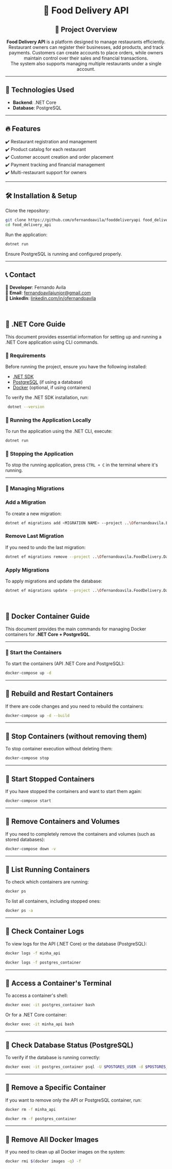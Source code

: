 <h1 align="center">🍔 Food Delivery API </h1>

<h2 align="center">📌 Project Overview</h2>

<p align="center">
<b>Food Delivery API</b> is a platform designed to manage restaurants efficiently. Restaurant owners can register their businesses, add products, and track payments. Customers can create accounts to place orders, while owners maintain control over their sales and financial transactions. <br>The system also supports managing multiple restaurants under a single account.
</p>

---

## 🚀 Technologies Used

- **Backend**: .NET Core
- **Database**: PostgreSQL

---

## 🔥 Features

✔️ Restaurant registration and management  
✔️ Product catalog for each restaurant  
✔️ Customer account creation and order placement  
✔️ Payment tracking and financial management  
✔️ Multi-restaurant support for owners  

---

## 🛠️ Installation & Setup

Clone the repository:
```sh
git clone https://github.com/ofernandoavila/fooddeliveryapi food_delivery_api
cd food_delivery_api
```

Run the application:
```sh
dotnet run
```

Ensure PostgreSQL is running and configured properly.

---

## 📞 Contact

📌 **Developer**: Fernando Avila  
📧 **Email**: [fernandoavilajunior@gmail.com](mailto:fernandoavilajunior@gmail.com)  
🔗 **LinkedIn**: [linkedin.com/in/ofernandoavila](https://linkedin.com/in/ofernandoavila)  

<br>

## 📌 .NET Core Guide

This document provides essential information for setting up and running a .NET Core application using CLI commands.


### 📌 Requirements

Before running the project, ensure you have the following installed:

- [.NET SDK](https://dotnet.microsoft.com/download)
- [PostgreSQL](https://www.postgresql.org/download/) (if using a database)
- [Docker](https://www.docker.com/) (optional, if using containers)

To verify the .NET SDK installation, run:

```sh
 dotnet --version
```

### 📌 Running the Application Locally

To run the application using the .NET CLI, execute:

```sh
dotnet run
```
### 📌 Stopping the Application

To stop the running application, press `CTRL + C` in the terminal where it's running.

---

### 📌 Managing Migrations

### Add a Migration

To create a new migration:

```sh
dotnet ef migrations add <MIGRATION NAME> --project ..\Ofernandoavila.FoodDelivery.Data\Ofernandoavila.FoodDelivery.Data.csproj --startup-project . --context AppDbContext
```

### Remove Last Migration

If you need to undo the last migration:

```sh
dotnet ef migrations remove --project ..\Ofernandoavila.FoodDelivery.Data\Ofernandoavila.FoodDelivery.Data.csproj --startup-project . --context AppDbContext
```

### Apply Migrations

To apply migrations and update the database:

```sh
dotnet ef migrations update --project ..\Ofernandoavila.FoodDelivery.Data\Ofernandoavila.FoodDelivery.Data.csproj --startup-project . --context AppDbContext
```
<br>

## 📌 Docker Container Guide

This document provides the main commands for managing Docker containers for **.NET Core + PostgreSQL**.

---

### 📌 Start the Containers
To start the containers (API .NET Core and PostgreSQL):

```sh
docker-compose up -d
```

---

## 📌 Rebuild and Restart Containers
If there are code changes and you need to rebuild the containers:

```sh
docker-compose up -d --build
```

---

## 📌 Stop Containers (without removing them)
To stop container execution without deleting them:

```sh
docker-compose stop
```
---

## 📌 Start Stopped Containers
If you have stopped the containers and want to start them again:

```sh
docker-compose start
```

---

## 📌 Remove Containers and Volumes
If you need to completely remove the containers and volumes (such as stored databases):

```sh
docker-compose down -v
```

---

## 📌 List Running Containers
To check which containers are running:

```sh
docker ps
```

To list all containers, including stopped ones:

```sh
docker ps -a
```

---

## 📌 Check Container Logs
To view logs for the API (.NET Core) or the database (PostgreSQL):

```sh
docker logs -f minha_api
```

```sh
docker logs -f postgres_container
```
---

## 📌 Access a Container's Terminal
To access a container's shell:

```sh
docker exec -it postgres_container bash
```

Or for a .NET Core container:

```sh
docker exec -it minha_api bash
```
---

## 📌 Check Database Status (PostgreSQL)
To verify if the database is running correctly:

```sh
docker exec -it postgres_container psql -U $POSTGRES_USER -d $POSTGRES_DB
```

---

## 📌 Remove a Specific Container
If you want to remove only the API or PostgreSQL container, run:

```sh
docker rm -f minha_api
```

```sh
docker rm -f postgres_container
```
---

## 📌 Remove All Docker Images
If you need to clean up all Docker images on the system:

```sh
docker rmi $(docker images -q) -f
```
